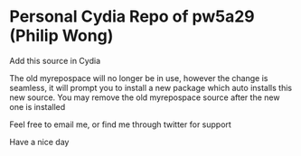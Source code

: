 # Personal Cydia Repo of pw5a29 (Philip Wong)

Add this source in Cydia

The old myrepospace will no longer be in use, however the change is seamless, it will prompt you to install a new package which auto installs this new source. You may remove the old myrepospace source after the new one is installed

Feel free to email me, or find me through twitter for support

Have a nice day
